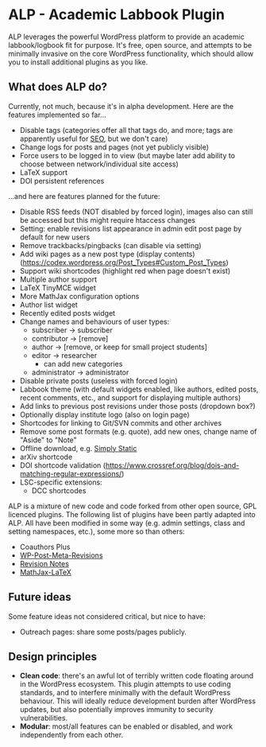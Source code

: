 # ALP - Academic Labbook Plugin
ALP leverages the powerful WordPress platform to provide an academic
labbook/logbook fit for purpose. It's free, open source, and attempts to be
minimally invasive on the core WordPress functionality, which should allow you
to install additional plugins as you like.

## What does ALP do?
Currently, not much, because it's in alpha development. Here are the features
implemented so far...

 - Disable tags (categories offer all that tags do, and more; tags are
   apparently useful for [SEO](https://en.wikipedia.org/wiki/Search_engine_optimization),
   but we don't care)
 - Change logs for posts and pages (not yet publicly visible)
 - Force users to be logged in to view (but maybe later add ability to choose
   between network/individual site access)
 - LaTeX support
 - DOI persistent references

...and here are features planned for the future:
 - Disable RSS feeds (NOT disabled by forced login), images also can still be
   accessed but this might require htaccess changes
 - Setting: enable revisions list appearance in admin edit post page by default
   for new users
 - Remove trackbacks/pingbacks (can disable via setting)
 - Add wiki pages as a new post type (display contents) (https://codex.wordpress.org/Post_Types#Custom_Post_Types)
 - Support wiki shortcodes (highlight red when page doesn't exist)
 - Multiple author support
 - LaTeX TinyMCE widget
 - More MathJax configuration options
 - Author list widget
 - Recently edited posts widget
 - Change names and behaviours of user types:
   - subscriber -> subscriber
   - contributor -> [remove]
   - author -> [remove, or keep for small project students]
   - editor -> researcher
     - can add new categories
   - administrator -> administrator
 - Disable private posts (useless with forced login)
 - Labbook theme (with default widgets enabled, like authors, edited posts,
   recent comments, etc., and support for displaying multiple authors)
 - Add links to previous post revisions under those posts (dropdown box?)
 - Optionally display institute logo (also on login page)
 - Shortcodes for linking to Git/SVN commits and other archives
 - Remove some post formats (e.g. quote), add new ones, change name of "Aside"
   to "Note"
 - Offline download, e.g. [Simply Static](https://wordpress.org/plugins/simply-static/)
 - arXiv shortcode
 - DOI shortcode validation (https://www.crossref.org/blog/dois-and-matching-regular-expressions/)
 - LSC-specific extensions:
   - DCC shortcodes

ALP is a mixture of new code and code forked from other open source, GPL
licenced plugins. The following list of plugins have been partly adapted into
ALP. All have been modified in some way (e.g. admin settings, class and setting
namespaces, etc.), some more so than others:
 - Coauthors Plus
 - [WP-Post-Meta-Revisions](https://github.com/adamsilverstein/wp-post-meta-revisions)
 - [Revision Notes](https://wordpress.org/plugins/revision-notes/)
 - [MathJax-LaTeX](https://wordpress.org/plugins/mathjax-latex/)

## Future ideas
Some feature ideas not considered critical, but nice to have:
 - Outreach pages: share some posts/pages publicly.

## Design principles
 - **Clean code**: there's an awful lot of terribly written code floating around
   in the WordPress ecosystem. This plugin attempts to use coding standards, and
   to interfere minimally with the default WordPress behaviour. This will
   ideally reduce development burden after WordPress updates, but also
   potentially improves immunity to security vulnerabilities.
 - **Modular**: most/all features can be enabled or disabled, and work
   independently from each other.
